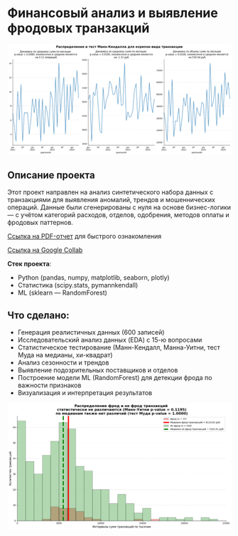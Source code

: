 # Финансовый анализ и выявление фродовых транзакций

![Манн-Кендалл тест на транзакции расходов](images/mannkendall_expense.png)

## Описание проекта

Этот проект направлен на анализ синтетического набора данных с транзакциями для выявления аномалий, трендов и мошеннических операций. 
Данные были сгенерированы с нуля на основе бизнес-логики — с учётом категорий расходов, отделов, одобрения, методов оплаты и фродовых паттернов.

[Ссылка на PDF-отчет](https://github.com/ExecuterExe/fraud-analysis-financial-transactions/blob/main/Project%20report.pdf) для быстрого ознакомления

[Ссылка на Google Collab](https://colab.research.google.com/drive/1PiCjFwp-xEM-on61C1RtVwwIzjPOXnjC?usp=sharing)

**Стек проекта**:
- Python (pandas, numpy, matplotlib, seaborn, plotly)
- Статистика (scipy.stats, pymannkendall)
- ML (sklearn — RandomForest)

## Что сделано:

- Генерация реалистичных данных (600 записей)
- Исследовательский анализ данных (EDA) с 15-ю вопросами
- Статистическое тестирование (Манн-Кендалл, Манна-Уитни, тест Муда на медианы, хи-квадрат)
- Анализ сезонности и трендов
- Выявление подозрительных поставщиков и отделов
- Построение модели ML (RandomForest) для детекции фрода по важности признаков
- Визуализация и интерпретация результатов

![Распределение фрод и не фрод транзакций](images/frod_and_nonfrod_hist.png)
